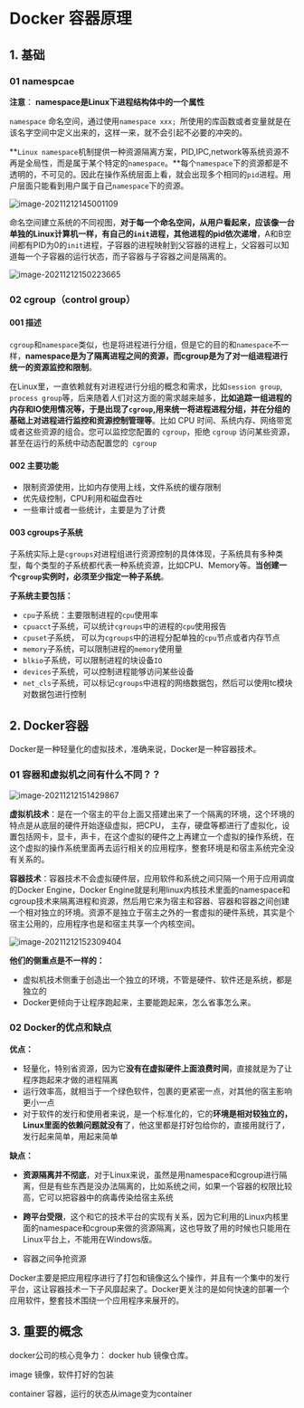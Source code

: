 # Docker 容器原理

## 1. 基础

### 01 namespcae

**注意**： **namespace是Linux下进程结构体中的一个属性**

`namespace` 命名空间，通过使用`namespace xxx; `所使用的库函数或者变量就是在该名字空间中定义出来的，这样一来，就不会引起不必要的冲突的。

**`Linux namespace`机制提供一种资源隔离方案，PID,IPC,network等系统资源不再是全局性，而是属于某个特定的`namespace`。**每个`namespace`下的资源都是不透明的，不可见的。因此在操作系统层面上看，就会出现多个相同的`pid`进程。用户层面只能看到用户属于自己`namespace`下的资源。

![image-20211212145001109](13_容器技术.assets/image-20211212145001109.png)

命名空间建立系统的不同视图，**对于每一个命名空间，从用户看起来，应该像一台单独的Linux计算机一样，有自己的`init`进程，其他进程的pid依次递增**，A和B空间都有PID为0的`init`进程，子容器的进程映射到父容器的进程上，父容器可以知道每一个子容器的运行状态，而子容器与子容器之间是隔离的。

![image-20211212150223665](13_容器技术.assets/image-20211212150223665.png)

### 02 cgroup（control group）

#### 001 描述

`cgroup`和`namespace`类似，也是将进程进行分组，但是它的目的和`namespace`不一样，**namespace是为了隔离进程之间的资源，而cgroup是为了对一组进程进行统一的资源监控和限制**。

在Linux里，一直依赖就有对进程进行分组的概念和需求，比如`session group`, `process group`等，后来随着人们对这方面的需求越来越多，**比如追踪一组进程的内存和IO使用情况等，于是出现了`cgroup`,用来统一将进程进程分组，并在分组的基础上对进程进行监控和资源控制管理等**。比如 CPU 时间、系统内存、网络带宽或者这些资源的组合。您可以监控您配置的 `cgroup`，拒绝 `cgroup` 访问某些资源，甚至在运行的系统中动态配置您的` cgroup`

#### 002 主要功能

- 限制资源使用，比如内存使用上线，文件系统的缓存限制
- 优先级控制，CPU利用和磁盘吞吐
- 一些审计或者一些统计，主要是为了计费

#### 003 cgroups子系统

子系统实际上是`cgroups`对进程组进行资源控制的具体体现，子系统具有多种类型，每个类型的子系统都代表一种系统资源，比如CPU、Memory等。**当创建一个`cgroup`实例时，必须至少指定一种子系统**。

**子系统主要包括：**

- `cpu`子系统：主要限制进程的`cpu`使用率
- `cpuacct`子系统，可以统计`cgroups`中的进程的`cpu`使用报告
- `cpuset`子系统， 可以为`cgroups`中的进程分配单独的`cpu`节点或者内存节点
- `memory`子系统，可以限制进程的`memory`使用量
- `blkio`子系统，可以限制进程的块设备`IO`
- `devices`子系统，可以控制进程能够访问某些设备
- `net_cls`子系统，可以标记`cgroups`中进程的网络数据包，然后可以使用tc模块对数据包进行控制

## 2. Docker容器

Docker是一种轻量化的虚拟技术，准确来说，Docker是一种容器技术。

### 01 容器和虚拟机之间有什么不同？？

![image-20211212151429867](13_容器技术.assets/image-20211212151429867.png)

**虚拟机技术**：是在一个宿主的平台上面又搭建出来了一个隔离的环境，这个环境的特点是从底层的硬件开始逐级虚拟，把CPU， 主存，硬盘等都进行了虚拟化，设置包括网卡，显卡，声卡，在这个虚拟的硬件之上再建立一个虚拟的操作系统，在这个虚拟的操作系统里面再去运行相关的应用程序，整套环境是和宿主系统完全没有关系的。

**容器技术**：容器技术不会虚拟硬件层，应用软件和系统之间只隔一个用于应用调度的Docker Engine，Docker Engine就是利用linux内核技术里面的namespace和cgroup技术来隔离进程和资源，然后用它来为宿主和容器、容器和容器之间创建一个相对独立的环境。资源不是独立于宿主之外的一套虚拟的硬件系统，其实是个宿主公用的，应用程序也是和宿主共享一个内核空间。

![image-20211212152309404](13_容器技术.assets/image-20211212152309404.png)

**他们的侧重点是不一样的：**

- 虚拟机技术侧重于创造出一个独立的环境，不管是硬件、软件还是系统，都是独立的
- Docker更倾向于让程序跑起来，主要能跑起来，怎么省事怎么来。

### 02 Docker的优点和缺点

**优点：**

- 轻量化，特别省资源，因为它**没有在虚拟硬件上面浪费时间**，直接就是为了让程序跑起来才做的进程隔离
- 运行效率高，就相当于一个绿色软件，包裹的更紧密一点，对其他的宿主影响更小一点
- 对于软件的发行和使用者来说，是一个标准化的，它的**环境是相对较独立的，Linux里面的依赖问题就没有**了，他这里都是打好包给你的，直接用就行了，发行起来简单，用起来简单

**缺点：**

- **资源隔离并不彻底**，对于Linux来说，虽然是用namespace和cgroup进行隔离，但是有些东西是没办法隔离的，比如系统之间，如果一个容器的权限比较高，它可以把容器中的病毒传染给宿主系统

- **跨平台受限**，这个和它的技术平台的实现有关系，因为它利用的Linux内核里面的namespace和cgroup来做的资源隔离，这也导致了用的时候也只能用在Linux平台上，不能用在Windows版。

- 容器之间争抢资源

Docker主要是把应用程序进行了打包和镜像这么个操作，并且有一个集中的发行平台，这让容器技术一下子风靡起来了。Docker更关注的是如何快速的部署一个应用软件，整套技术围绕一个应用程序来展开的。

## 3. 重要的概念

docker公司的核心竞争力： docker hub 镜像仓库。

image 镜像，软件打好的包装

container 容器，运行的状态从image变为container

# 

 
